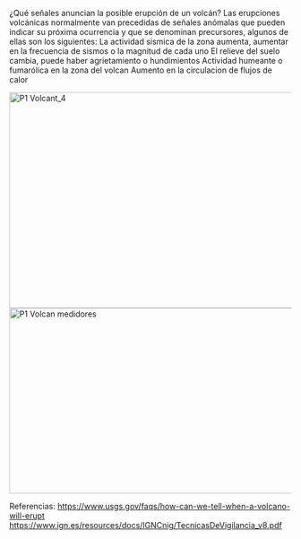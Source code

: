 ¿Qué señales anuncian la posible erupción de un volcán?
Las erupciones volcánicas normalmente van precedidas de señales anómalas que pueden indicar su próxima ocurrencia y que se denominan precursores, algunos de ellas son los siguientes:
La actividad sismica de la zona aumenta, aumentar en la frecuencia de sismos o la magnitud de cada uno
El relieve del suelo cambia, puede haber agrietamiento o hundimientos 
Actividad humeante o fumarólica en la zona del volcan
Aumento en la circulacion de flujos de calor

<img width="508" height="385" alt="P1 Volcant_4" src="https://github.com/user-attachments/assets/6346caa5-2549-4fca-9ffb-a245821efe2a" />
<img width="523" height="331" alt="P1 Volcan medidores" src="https://github.com/user-attachments/assets/71f79775-f9e1-4905-b0d4-c117767d4b16" />

Referencias:
https://www.usgs.gov/faqs/how-can-we-tell-when-a-volcano-will-erupt
https://www.ign.es/resources/docs/IGNCnig/TecnicasDeVigilancia_v8.pdf
